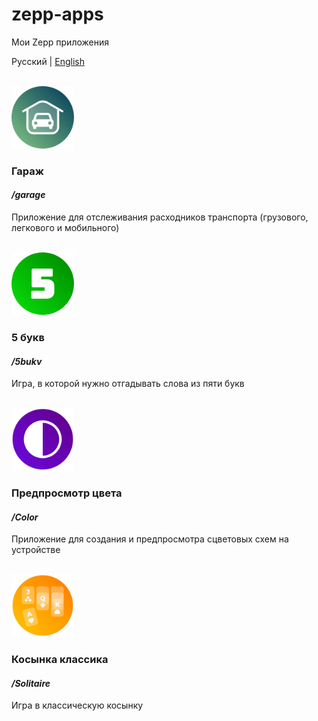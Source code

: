 # zepp-apps
Мои Zepp приложения

Русский | [English](./README-en.md)

<br>
<img src="./garage/assets/common.r/icon.png" alt="image" width="100" height="auto">

### Гараж
#### _/garage_
Приложение для отслеживания расходников транспорта (грузового, легкового и мобильного)

<br>
<img src="./5bukv/assets/default.r/icon.png" alt="image" width="100" height="auto">

### 5 букв
#### _/5bukv_
Игра, в которой нужно отгадывать слова из пяти букв

<br>
<img src="./Color/assets/default.r/icon.png" alt="image" width="100" height="auto">

### Предпросмотр цвета
#### _/Color_
Приложение для создания и предпросмотра сцветовых схем на устройстве

<br>
<img src="./Solitaire/assets/default.r/icon.png" alt="image" width="100" height="auto">

### Косынка классика
#### _/Solitaire_
Игра в классическую косынку